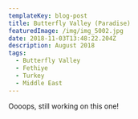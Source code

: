 ```yaml
---
templateKey: blog-post
title: Butterfly Valley (Paradise)
featuredImage: /img/img_5002.jpg
date: 2018-11-03T13:48:22.204Z
description: August 2018
tags:
  - Butterfly Valley
  - Fethiye
  - Turkey
  - Middle East
---
```

Oooops, still working on this one!

